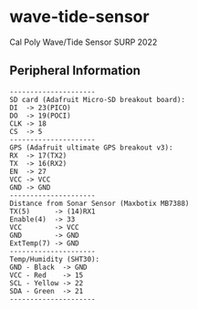 # wave-tide-sensor
Cal Poly Wave/Tide Sensor
SURP 2022

## Peripheral Information
    ---------------------
    SD card (Adafruit Micro-SD breakout board):
    DI  -> 23(PICO)
    DO  -> 19(POCI)
    CLK -> 18
    CS  -> 5
    ---------------------
    GPS (Adafruit ultimate GPS breakout v3):
    RX  -> 17(TX2)
    TX  -> 16(RX2)
    EN  -> 27
    VCC -> VCC
    GND -> GND
    ---------------------
    Distance from Sonar Sensor (Maxbotix MB7388)
    TX(5)      -> (14)RX1
    Enable(4)  -> 33
    VCC        -> VCC
    GND        -> GND
    ExtTemp(7) -> GND
    ---------------------
    Temp/Humidity (SHT30):
    GND - Black  -> GND
    VCC - Red    -> 15
    SCL - Yellow -> 22
    SDA - Green  -> 21
    ---------------------
##

